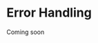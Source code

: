 # Error Handling

Coming soon

<!-- [Custom collaborative types](TODO: custom types) or [custom serializers](TODO: serialization) might have bugs that produce errors or inconsistencies at runtime. These bugs can potentially corrupt the collaborative state forever, so they are best avoided.

Coming soon: how the library handles errors, and advice for recovering from a bug. (First thing to try: refresh the app, so that its state is reloaded from past messages.) -->

<!-- TODO

On sender: user may need to refresh the page, in case you did something with the op locally that wasn't caused by a message (user processes the mesage like anyone else). Bad op won't do anything to anyone, except for partial state ops? Need to avoid saving the errored state; you can recover as long as refresh from a point before the error.

On receiver: WIP. But if it errors during receipt on the sender, it won't get sent.

Versioning?

If one of your collaborative types tries to apply the wrong `Serializer` to a type, it may deserialize to an unexpected value. However, the value will still be consistent on all replicas (including the sender): the user who performs an operation applies it locally by processing the message, just like all other users, and so they will end up with the same deserialized value.

In case of inconsistency: refresh the page, hope that it's not ordering related or that the order will EC eventually.  Need to avoid saving?  Try not to get into this situation (might not be recoverable). -->
